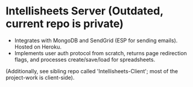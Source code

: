 # Intellisheets Server (Outdated, current repo is private)

- Integrates with MongoDB and SendGrid (ESP for sending emails). Hosted on Heroku.
- Implements user auth protocol from scratch, returns page redirection flags, and processes create/save/load for spreadsheets.

(Additionally, see sibling repo called 'Intellisheets-Client'; most of the project-work is client-side).
